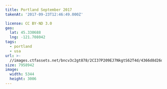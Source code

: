 ```yaml
---
title: Portland September 2017
takenAt: '2017-09-23T12:46:49.000Z'

license: CC BY-ND 3.0
geo:
  lat: 45.330688
  lng: -121.708042
tags:
  - portland
  - usa
url: >-
  //images.ctfassets.net/bncv3c2gt878/2CI37P209EJ7NkgtS62T4d/4366d8d26de476ac6c3a0ab86e6091b0/portland-september-2017_36647039273_o
size: 7958942
image:
  width: 5344
  height: 3006
---
```

